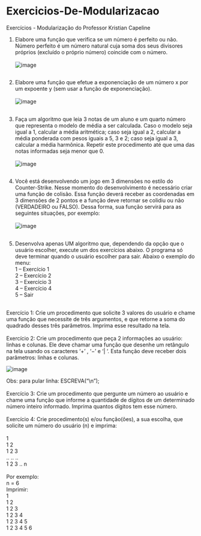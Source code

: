 # Exercicios-De-Modularizacao
Exercícios - Modularização do Professor Kristian Capeline


1. Elabore uma função que verifica se um número é perfeito ou não. Número perfeito é um número natural cuja soma dos seus divisores próprios (excluído o próprio número) coincide com o número.<br><br>
![image](https://user-images.githubusercontent.com/67654551/136674238-b5bb7370-1b13-4f51-82c4-aee013a4fe6b.png)

##

2. Elabore uma função que efetue a exponenciação de um número x por um expoente y (sem usar a função de exponenciação).<br><br>
![image](https://user-images.githubusercontent.com/67654551/136674246-04ea983c-e47e-4bd0-a079-2fb0fcc0f8b3.png)

##

3. Faça um algoritmo que leia 3 notas de um aluno e um quarto número que representa o modelo de média a ser calculada. Caso o modelo seja igual a 1, calcular a média aritmética; caso seja igual a 2, calcular a média ponderada com pesos iguais a 5, 3 e 2; caso seja igual a 3, calcular a média harmônica. Repetir este procedimento até que uma das notas informadas seja menor que 0. <br><br>
![image](https://user-images.githubusercontent.com/67654551/136674271-e9e608c4-5437-4509-b25c-f8b6a5f7c383.png)

## 

4. Você está desenvolvendo um jogo em 3 dimensões no estilo do Counter-Strike. Nesse momento do desenvolvimento é necessário criar uma função de colisão. Essa função deverá receber as coordenadas em 3 dimensões de 2 pontos e a função deve retornar se colidiu ou não (VERDADEIRO ou FALSO). Dessa forma, sua função servirá para as seguintes situações, por exemplo:<br><br>
![image](https://user-images.githubusercontent.com/67654551/136674307-ee509b4a-4b1f-4da2-852b-61f09073cb5c.png)

##

5. Desenvolva apenas UM algoritmo que, dependendo da opção que o usuário escolher, execute um dos exercícios abaixo. O programa só deve terminar quando o usuário escolher para sair. Abaixo o exemplo do menu: <br>
1 – Exercício 1<br>
2 – Exercício 2<br>
3 – Exercício 3<br>
4 – Exercício 4<br>
5 – Sair<br>
<br>
Exercício 1: Crie um procedimento que solicite 3 valores do usuário e chame uma função que necessite de três argumentos, e que retorne a soma do quadrado desses três parâmetros. Imprima esse resultado na tela.<br>
<br>
Exercício 2: Crie um procedimento que peça 2 informações ao usuário: linhas e colunas. Ele deve chamar uma função que desenhe um retângulo na tela usando os caracteres ‘+’ , ‘−’ e ‘| ‘. Esta função deve receber dois parâmetros: linhas e colunas.<br>

![image](https://user-images.githubusercontent.com/67654551/136674428-b86a94cc-596e-4918-81a0-1686f86ac0e8.png)

Obs: para pular linha: ESCREVA(“\n”);<br>
<br>
Exercício 3: Crie um procedimento que pergunte um número ao usuário e chame uma função que informe a quantidade de dígitos de um determinado número inteiro informado. Imprima quantos dígitos tem esse número.<br>
<br>
Exercício 4: Crie procedimento(s) e/ou função(ões), a sua escolha, que solicite um número do usuário (n) e imprima:<br>
<br>
1<br>
1	2<br>
1	2	3<br>
..	..	..<br>
1	2	3	..	n<br>
<br>
Por exemplo:<br>
n = 6<br>
Imprimir:<br>
1<br>
1 2<br>
1 2 3<br>
1 2 3 4<br>
1 2 3 4 5<br>
1 2 3 4 5 6<br>
